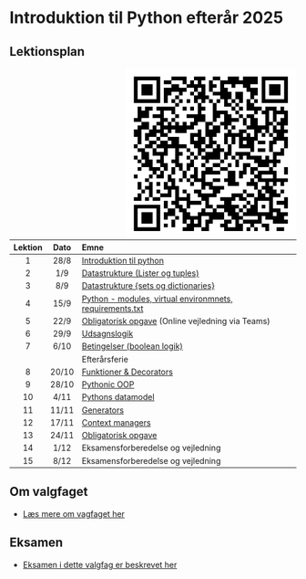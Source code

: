 # Introduktion til Python efterår 2025    

## Lektionsplan

<img src="materialer/formalia/adobe-express-qr-code.png" align="right" width="300">

| Lektion |   Dato   | Emne                                                                              |
|:-------:|:--------:|:----------------------------------------------------------------------------------|
|    1    |   28/8   | [Introduktion til python](materialer/introduktion/introduktion.md)               |
|    2    |   1/9    | [Datastrukture (Lister og tuples)](materialer/datastrukturer1/datastrukture1.md) |
|    3    |   8/9    | [Datastrukture \{sets og dictionaries\}](materialer/datastrukturer2/datastrukture2.md) |
|    4    |   15/9   | [Python - modules, virtual environmnets, requirements.txt](materialer/moduler/moduler.md) |
|    5    |   22/9   | [Obligatorisk opgave](materialer/obligatoriske/obligatorisk_1.md) (Online vejledning via Teams)               |
|    6    |   29/9   | [Udsagnslogik](materialer/logik/logik.md)                            |
|    7    |   6/10   | [Betingelser (boolean logik)](materialer/boolean/boolean.md)                     |
|         |          | Efterårsferie                                                                     |
|    8    |  20/10   | [Funktioner & Decorators](materialer/decorators/decorators.md)                   |
|    9    |  28/10   | [Pythonic OOP](materialer/oop/oop.md)                                            |
|   10    |   4/11   | [Pythons datamodel](materialer/datamodel/datamodel.md)                           |
|   11    |  11/11   | [Generators](materialer/generators/generators.md)                                |
|   12    |  17/11   | [Context managers](materialer/)                                                  |
|   13    |  24/11   | [Obligatorisk opgave](materialer/obligatoriske/)                                 |
|   14    |   1/12   | Eksamensforberedelse og vejledning                                               |
|   15    |   8/12   | Eksamensforberedelse og vejledning                                               |

## Om valgfaget
* [Læs mere om vagfaget her](materialer/formalia/about_this_elective.md)

## Eksamen
* [Eksamen i dette valgfag er beskrevet her](materialer/formalia/exam.md)
